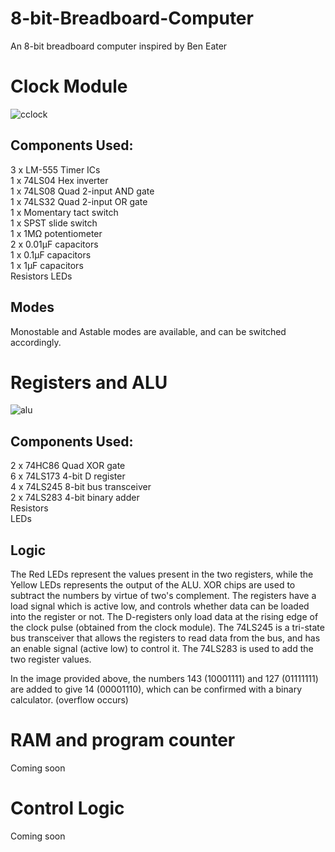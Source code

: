 # 8-bit-Breadboard-Computer
An 8-bit breadboard computer inspired by Ben Eater

# Clock Module
![cclock](https://user-images.githubusercontent.com/44639543/183112306-f6bdc335-b237-4ec1-9105-b7728daf1436.jpg)
## Components Used:  
3 x LM-555 Timer ICs  
1	x 74LS04 Hex inverter  
1	x 74LS08 Quad 2-input AND gate  
1	x 74LS32 Quad 2-input OR gate  
1	x Momentary tact switch  
1	x SPST slide switch  
1	x 1MΩ potentiometer  
2 x	0.01µF capacitors  
1	x 0.1µF capacitors  
1	x 1µF capacitors  
Resistors
LEDs
## Modes
Monostable and Astable modes are available, and can be switched accordingly.

# Registers and ALU
![alu](https://user-images.githubusercontent.com/44639543/183114704-f7318399-a0bd-4497-88e9-c204d0eb8e43.jpg)
## Components Used:  
2	x 74HC86 Quad XOR gate  
6	x 74LS173 4-bit D register  
4	x 74LS245 8-bit bus transceiver  
2	x 74LS283 4-bit binary adder  
Resistors  
LEDs

## Logic
The Red LEDs represent the values present in the two registers, while the Yellow LEDs represents the output of the ALU. XOR chips are used to subtract the numbers by virtue of two's complement. The registers have a load signal which is active low, and controls whether data can be loaded into the register or not. The D-registers only load data at the rising edge of the clock pulse (obtained from the clock module). The 74LS245 is a tri-state bus transceiver that allows the registers to read data from the bus, and has an enable signal (active low) to control it. The 74LS283 is used to add the two register values.

In the image provided above, the numbers 143 (10001111) and 127 (01111111) are added to give 14 (00001110), which can be confirmed with a binary calculator. 
(overflow occurs)

# RAM and program counter
Coming soon

# Control Logic
Coming soon
